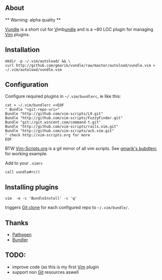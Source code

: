 ## About

** Warning: alpha quality **

[Vundle] is a short cut for [V](#)imb[undle](#) and is a ~80 LOC plugin for managing [Vim] plugins.


## Installation

    mkdir -p ~/.vim/autoload/ && \
    curl http://github.com/gmarik/vundle/raw/master/autoload/vundle.vim > ~/.vim/autoload/vundle.vim

## Configuration

Configure required plugins in <code>~/.vim/bundlerc</code>, ie like this:

    cat > ~/.vim/bundlerc <<EOF 
    " Bundle "<git-repo-uri>"
    Bundle "http://github.com/vim-scripts/L9.git"
    Bundle "http://github.com/vim-scripts/FuzzyFinder.git"
    Bundle "git://git.wincent.com/command-t.git"
    Bundle "http://github.com/vim-scripts/rails.vim.git"
    Bundle "http://github.com/vim-scripts/ack.vim.git"
    " check http://vim-scripts.org for more
    EOF

BTW [Vim-Scripts.org](http://vim-scripts.org) is a git mirror of all vim scripts. See [gmarik's bubdlerc](http://github.com/gmarik/vimfiles/raw/master/bundlerc) for working example.

Add to your <code>.vimrc</code>

    call vundle#rc()

## Installing plugins

    vim  -e -c 'BundleInstall' -c 'q'

triggers [Git clone](http://gitref.org/creating/#clone) for each configured repo to <code>~/.vim/bundle/</code>.

## Thanks

* [Pathogen]
* [Bundler]

## TODO:

* improve code (as this is my first [Vim] plugin
* support non [Git] resources aswell

[Vundle]:http://github.com/gmarik/vundle
[Pathogen]:http://github.com/tpope/vim-pathogen/
[Bundler]:http://github.com/wycats/bundler/
[Vim]:http://vim.org
[Git]:http://git-scm.com
